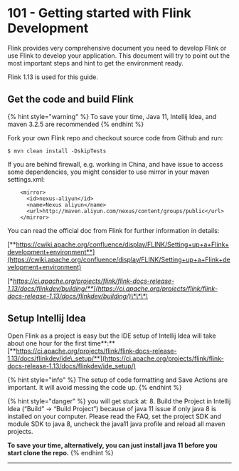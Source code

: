 # 101 - Getting started with Flink Development

Flink provides very comprehensive document you need to develop Flink or use Flink to develop your application. This document will try to point out the most important steps and hint to get the environment ready.

Flink 1.13 is used for this guide. 

## Get the code and build Flink

{% hint style="warning" %}
To save your time, Java 11, Intellij Idea, and maven 3.2.5 are recommended
{% endhint %}

Fork your own Flink repo and checkout source code from Github and run:

```
$ mvn clean install -DskipTests
```

If you are behind firewall, e.g. working in China, and have issue to access some dependencies, you might consider to use mirror in your maven settings.xml:

```markup
    <mirror>
      <id>nexus-aliyun</id>
      <name>Nexus aliyun</name>
      <url>http://maven.aliyun.com/nexus/content/groups/public</url>
    </mirror>
```

You can read the official doc from Flink for further information in details:

[**https://cwiki.apache.org/confluence/display/FLINK/Setting+up+a+Flink+development+environment**](https://cwiki.apache.org/confluence/display/FLINK/Setting+up+a+Flink+development+environment)

[**https://ci.apache.org/projects/flink/flink-docs-release-1.13/docs/flinkdev/building/**](https://ci.apache.org/projects/flink/flink-docs-release-1.13/docs/flinkdev/building/)\*\*\*\*

## Setup Intellij Idea

Open Flink as a project is easy but the IDE setup of Intellij Idea will take about one hour for the first time**:** [**https://ci.apache.org/projects/flink/flink-docs-release-1.13/docs/flinkdev/ide\_setup/**](https://ci.apache.org/projects/flink/flink-docs-release-1.13/docs/flinkdev/ide_setup/)

{% hint style="info" %}
The setup of code formatting and Save Actions are important. It will avoid messing the code up. 
{% endhint %}

{% hint style="danger" %}
you will get stuck at: 8. Build the Project in Intellij Idea \(“Build” → “Build Project”\) because of java 11 issue if only java 8 is installed on your computer. Please read the FAQ, set the project SDK and module SDK to java 8, uncheck the java11 java profile and reload all maven projects.

**To save your time, alternatively, you can just install java 11 before you start clone the repo.**
{% endhint %}

  
****

